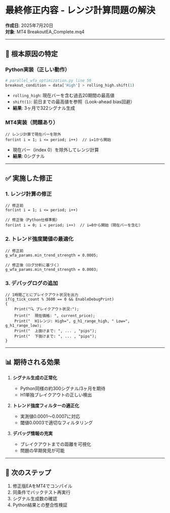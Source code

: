# 最終修正内容 - レンジ計算問題の解決

**作成日**: 2025年7月20日  
**対象**: MT4 BreakoutEA_Complete.mq4

---

## 🎯 根本原因の特定

### Python実装（正しい動作）
```python
# parallel_wfa_optimization.py line 56
breakout_condition = data['High'] > rolling_high.shift(1)
```
- `rolling_high`: 現在バーを含む過去20期間の最高値
- `shift(1)`: 前日までの最高値を参照（Look-ahead bias回避）
- **結果**: 3ヶ月で322シグナル生成

### MT4実装（問題あり）
```mql4
// レンジ計算で現在バーを除外
for(int i = 1; i <= period; i++)  // i=1から開始
```
- 現在バー（index 0）を除外してレンジ計算
- **結果**: 0シグナル

---

## ✅ 実施した修正

### 1. レンジ計算の修正
```mql4
// 修正前
for(int i = 1; i <= period; i++)

// 修正後（Python仕様準拠）
for(int i = 0; i < period; i++)  // i=0から開始（現在バーを含む）
```

### 2. トレンド強度閾値の最適化
```mql4
// 修正前
g_wfa_params.min_trend_strength = 0.0005;

// 修正後（ログ分析に基づく）
g_wfa_params.min_trend_strength = 0.0003;
```

### 3. デバッグログの追加
```mql4
// 1時間ごとにブレイクアウト状況を出力
if(g_tick_count % 3600 == 0 && EnableDebugPrint)
{
    Print("🔍 ブレイクアウト状況:");
    Print("  現在価格: ", current_price);
    Print("  H1レンジ: High=", g_h1_range_high, " Low=", g_h1_range_low);
    Print("  上抜けまで: ", ... , "pips");
    Print("  下抜けまで: ", ... , "pips");
}
```

---

## 📊 期待される効果

1. **シグナル生成の正常化**
   - Python同様の約300シグナル/3ヶ月を期待
   - H1単独ブレイクアウトの正しい検出

2. **トレンド強度フィルターの適正化**
   - 実測値0.0001〜0.0007に対応
   - 閾値0.0003で適切なフィルタリング

3. **デバッグ情報の充実**
   - ブレイクアウトまでの距離を可視化
   - 問題の早期発見が可能

---

## 🔄 次のステップ

1. 修正版EAをMT4でコンパイル
2. 同条件でバックテスト再実行
3. シグナル生成数の確認
4. Python結果との整合性検証